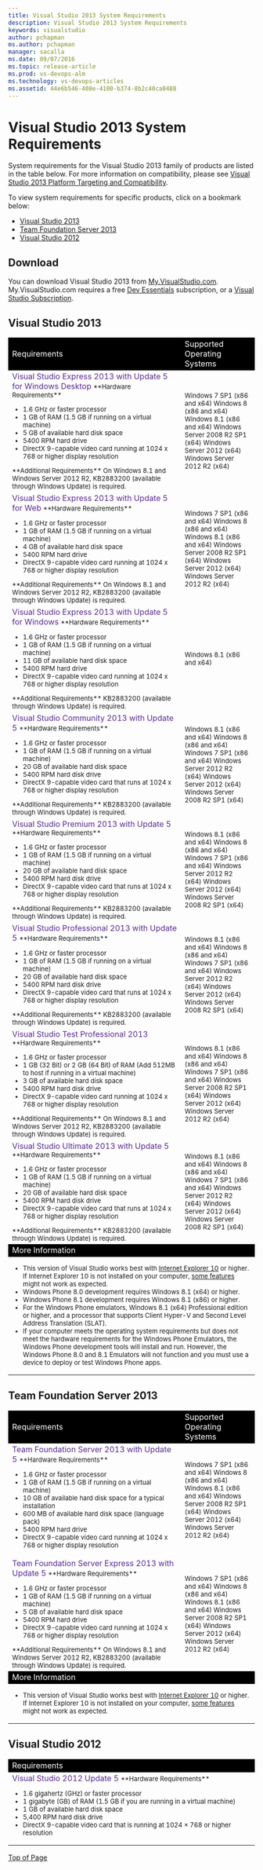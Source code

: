 ```yaml
---
title: Visual Studio 2013 System Requirements
description: Visual Studio 2013 System Requirements
keywords: visualstudio
author: pchapman
ms.author: pchapman
manager: sacalla
ms.date: 09/07/2016
ms.topic: release-article
ms.prod: vs-devops-alm
ms.technology: vs-devops-articles
ms.assetid: 44e6b546-408e-4100-b374-8b2c40ca0488
---
```


# <a id="top"> </a> Visual Studio 2013 System Requirements

System requirements for the Visual Studio 2013 family of products are listed in the table below. For more information on compatibility, please see [Visual Studio 2013 Platform Targeting and Compatibility](https://www.visualstudio.com/productinfo/vs2013-compatibility-vs).

To view system requirements for specific products, click on a bookmark below:

* [Visual Studio 2013](#vs)
* [Team Foundation Server 2013](#tfs)
* [Visual Studio 2012](#vs2012)

## Download
You can download Visual Studio 2013 from [My.VisualStudio.com](https://www.visualstudio.com/vs/older-downloads/). My.VisualStudio.com requires a free [Dev Essentials](https://www.visualstudio.com/dev-essentials/) subscription, or a [Visual Studio Subscription](https://www.visualstudio.com/subscriptions/).

## <a id="vs"> </a> Visual Studio 2013

<table>
<col width="70%">
<col width="30%">
<tr>
<td bgcolor="000000"><FONT COLOR="FFFFFF">Requirements</FONT></td>
<td bgcolor="000000"><FONT COLOR="FFFFFF">Supported Operating Systems</FONT></td>
</tr>
<tr>
<td><FONT SIZE="3" COLOR=#5c2d91>Visual Studio Express 2013 with Update 5 for Windows Desktop</FONT>  
<FONT SIZE="2">
**Hardware Requirements**  
<ul>
<li>1.6 GHz or faster processor
<li>1 GB of RAM (1.5 GB if running on a virtual machine)
<li>5 GB of available hard disk space
<li>5400 RPM hard drive
<li>DirectX 9-capable video card running at 1024 x 768 or higher display resolution
</ul>
**Additional Requirements**  
On Windows 8.1 and Windows Server 2012 R2, KB2883200 (available through Windows Update) is required.
</td>
<td>
<FONT SIZE="2">
Windows 7 SP1 (x86 and x64)  
Windows 8 (x86 and x64)  
Windows 8.1 (x86 and x64)  
Windows Server 2008 R2 SP1 (x64)  
Windows Server 2012 (x64)  
Windows Server 2012 R2 (x64)  
<tr>
<td><FONT SIZE="3" COLOR=#5c2d91>Visual Studio Express 2013 with Update 5 for Web</FONT>  
<FONT SIZE="2">
**Hardware Requirements**  
<ul>
<li>1.6 GHz or faster processor
<li>1 GB of RAM (1.5 GB if running on a virtual machine)
<li>4 GB of available hard disk space
<li>5400 RPM hard drive
<li>DirectX 9-capable video card running at 1024 x 768 or higher display resolution
</ul>
**Additional Requirements**  
On Windows 8.1 and Windows Server 2012 R2, KB2883200 (available through Windows Update) is required.
</td>
<td>
<FONT SIZE="2">
Windows 7 SP1 (x86 and x64)  
Windows 8 (x86 and x64)  
Windows 8.1 (x86 and x64)  
Windows Server 2008 R2 SP1 (x64)  
Windows Server 2012 (x64)  
Windows Server 2012 R2 (x64)  
<tr>
<td><FONT SIZE="3" COLOR=#5c2d91>Visual Studio Express 2013 with Update 5 for Windows</FONT>  
<FONT SIZE="2">
**Hardware Requirements**  
<ul>
<li>1.6 GHz or faster processor
<li>1 GB of RAM (1.5 GB if running on a virtual machine)
<li>11 GB of available hard disk space
<li>5400 RPM hard drive
<li>DirectX 9-capable video card running at 1024 x 768 or higher display resolution</ul>
**Additional Requirements**  
KB2883200 (available through Windows Update) is required.
</td>
<td>
<FONT SIZE="2">
Windows 8.1 (x86 and x64)
<tr>
<td><FONT SIZE="3" COLOR=#5c2d91>Visual Studio Community 2013 with Update 5</FONT>  
<FONT SIZE="2">
**Hardware Requirements**  
<ul><li>1.6 GHz or faster processor
<li>1 GB of RAM (1.5 GB if running on a virtual machine)
<li>20 GB of available hard disk space
<li>5400 RPM hard disk drive
<li>DirectX 9-capable video card that runs at 1024 x 768 or higher display resolution</ul>
**Additional Requirements**  
KB2883200 (available through Windows Update) is required.
</td>
<td><FONT SIZE="2">
Windows 8.1 (x86 and x64)  
Windows 8 (x86 and x64)  
Windows 7 SP1 (x86 and x64)  
Windows Server 2012 R2 (x64)  
Windows Server 2012 (x64)  
Windows Server 2008 R2 SP1 (x64)  
</td>
</tr>
<tr>
<td><FONT SIZE="3" COLOR=#5c2d91>Visual Studio Premium 2013 with Update 5</FONT>  
<FONT SIZE="2">
**Hardware Requirements**  
<ul>
<li>1.6 GHz or faster processor
<li>1 GB of RAM (1.5 GB if running on a virtual machine)
<li>20 GB of available hard disk space
<li>5400 RPM hard disk drive
<li>DirectX 9-capable video card that runs at 1024 x 768 or higher display resolution
</ul>
**Additional Requirements**  
KB2883200 (available through Windows Update) is required.
</td>
<td><FONT SIZE="2">
Windows 8.1 (x86 and x64)  
Windows 8 (x86 and x64)  
Windows 7 SP1 (x86 and x64)  
Windows Server 2012 R2 (x64)  
Windows Server 2012 (x64)  
Windows Server 2008 R2 SP1 (x64)  
<tr>
<td><FONT SIZE="3" COLOR=#5c2d91>Visual Studio Professional 2013 with Update 5</FONT>  
<FONT SIZE="2">
**Hardware Requirements**  
<ul>
<li>1.6 GHz or faster processor
<li>1 GB of RAM (1.5 GB if running on a virtual machine)
<li>20 GB of available hard disk space
<li>5400 RPM hard disk drive
<li>DirectX 9-capable video card that runs at 1024 x 768 or higher display resolution
</ul>
**Additional Requirements**  
KB2883200 (available through Windows Update) is required.
</td>
<td><FONT SIZE="2">
Windows 8.1 (x86 and x64)  
Windows 8 (x86 and x64)  
Windows 7 SP1 (x86 and x64)  
Windows Server 2012 R2 (x64)  
Windows Server 2012 (x64)
Windows Server 2008 R2 SP1 (x64)  
<tr>
<td><FONT SIZE="3" COLOR=#5c2d91>Visual Studio Test Professional 2013</FONT>  
<FONT SIZE="2">
**Hardware Requirements**  
<ul>
<li>1.6 GHz or faster processor
<li>1 GB (32 Bit) or 2 GB (64 Bit) of RAM (Add 512MB to host if running in a virtual machine)
<li>3 GB of available hard disk space
<li>5400 RPM hard disk drive
<li>DirectX 9-capable video card running at 1024 x 768 or higher display resolution
</ul>
**Additional Requirements**  
On Windows 8.1 and Windows Server 2012 R2, KB2883200 (available through Windows Update) is required.
</td>
<td><FONT SIZE="2">
Windows 8.1 (x86 and x64)  
Windows 8 (x86 and x64)  
Windows 7 SP1 (x86 and x64)  
Windows Server 2008 R2 SP1 (x64)  
Windows Server 2012 (x64)  
Windows Server 2012 R2 (x64)  
<tr>
<td><FONT SIZE="3" COLOR=#5c2d91>Visual Studio Ultimate 2013 with Update 5</FONT>  
<FONT SIZE="2">
**Hardware Requirements**  
<ul>
<li>1.6 GHz or faster processor
<li>1 GB of RAM (1.5 GB if running on a virtual machine)
<li>20 GB of available hard disk space
<li>5400 RPM hard disk drive
<li>DirectX 9-capable video card that runs at 1024 x 768 or higher display resolution
</ul>
**Additional Requirements**  
KB2883200 (available through Windows Update) is required.
</td>
<td><FONT SIZE="2">
Windows 8.1 (x86 and x64)  
Windows 8 (x86 and x64)  
Windows 7 SP1 (x86 and x64)  
Windows Server 2012 R2 (x64)  
Windows Server 2012 (x64)  
Windows Server 2008 R2 SP1 (x64)</tr>
<tr>
<td colspan="2" bgcolor="000000"><FONT COLOR="FFFFFF">More Information</FONT></td>
<tr><td colspan="2" ><FONT SIZE="2">
<ul>
<li>This version of Visual Studio works best with <a href="http://go.microsoft.com/fwlink/?LinkID=320085">Internet Explorer 10</a> or higher. If Internet Explorer 10 is not installed on your computer, <a href="http://go.microsoft.com/fwlink/?LinkID=330043">some features</a> might not work as expected.
<li>Windows Phone 8.0 development requires Windows 8.1 (x64) or higher.
<li>Windows Phone 8.1 development requires Windows 8.1 (x86) or higher.
<li>For the Windows Phone emulators, Windows 8.1 (x64) Professional edition or higher, and a processor that supports Client Hyper-V and Second Level Address Translation (SLAT).  
<li>If your computer meets the operating system requirements but does not meet the hardware requirements for the Windows Phone Emulators, the Windows Phone development tools will install and run. However, the Windows Phone 8.0 and 8.1 Emulators will not function and you must use a device to deploy or test Windows Phone apps.
</table>

## <a id="tfs"> </a> Team Foundation Server 2013

<table>
<col width="70%">
<col width="30%">
<tr>
<td bgcolor="000000"><FONT COLOR="FFFFFF">Requirements</FONT></td>
<td bgcolor="000000"><FONT COLOR="FFFFFF">Supported Operating Systems</FONT></td></tr>
<tr>
<td><FONT SIZE="3" COLOR=#5c2d91>Team Foundation Server 2013 with Update 5</FONT>  
<FONT SIZE="2">
**Hardware Requirements**  
<ul>
<li>1.6 GHz or faster processor
<li>1 GB of RAM (1.5 GB if running on a virtual machine)
<li>10 GB of available hard disk space for a typical installation
<li>600 MB of available hard disk space (language pack)
<li>5400 RPM hard drive
<li>DirectX 9-capable video card running at 1024 x 768 or higher display resolution</td>
<td><FONT SIZE="2">
Windows 7 SP1 (x86 and x64)  
Windows 8 (x86 and x64)  
Windows 8.1 (x86 and x64)  
Windows Server 2008 R2 SP1 (x64)  
Windows Server 2012 (x64)  
Windows Server 2012 R2 (x64)  
</tr>
<td><FONT SIZE="3" COLOR=#5c2d91>Team Foundation Server Express 2013 with Update 5</FONT>  
<FONT SIZE="2">
**Hardware Requirements**  
<ul>
<li>1.6 GHz or faster processor
<li>1 GB of RAM (1.5 GB if running on a virtual machine)
<li>5 GB of available hard disk space
<li>5400 RPM hard drive
<li>DirectX 9-capable video card running at 1024 x 768 or higher display resolution
</ul>
**Additional Requirements**  
On Windows 8.1 and Windows Server 2012 R2, KB2883200 (available through Windows Update) is required.
</td>
<td><FONT SIZE="2">
Windows 7 SP1 (x86 and x64)  
Windows 8 (x86 and x64)  
Windows 8.1 (x86 and x64)  
Windows Server 2008 R2 SP1 (x64)  
Windows Server 2012 (x64)  
Windows Server 2012 R2 (x64)  
</tr>
<tr>
<td colspan="2" bgcolor="000000"><FONT COLOR="FFFFFF">More Information</FONT></td>
<tr><td colspan="2" ><FONT SIZE="2">
<ul>
<li>This version of Visual Studio works best with <a href="http://go.microsoft.com/fwlink/?LinkID=320085">Internet Explorer 10</a> or higher. If Internet Explorer 10 is not installed on your computer, <a href="http://go.microsoft.com/fwlink/?LinkID=330043">some features</a> might not work as expected.
</table>

## <a id="vs2012"> </a> Visual Studio 2012

<table>
<col width="100%">
<tr>
<td bgcolor="000000"><FONT COLOR="FFFFFF">Requirements</FONT></td>
<tr>
<td><FONT SIZE="3" COLOR=#5c2d91>Visual Studio 2012 Update 5</FONT>  
<FONT SIZE="2">
**Hardware Requirements**  
<ul>
<li>1.6 gigahertz (GHz) or faster processor
<li>1 gigabyte (GB) of RAM (1.5 GB if you are running in a virtual machine)
<li>1 GB of available hard disk space
<li>5,400 RPM hard disk drive
<li>DirectX 9-capable video card that is running at 1024 × 768 or higher resolution</td>
</tr>
</table>

[Top of Page](#top)
